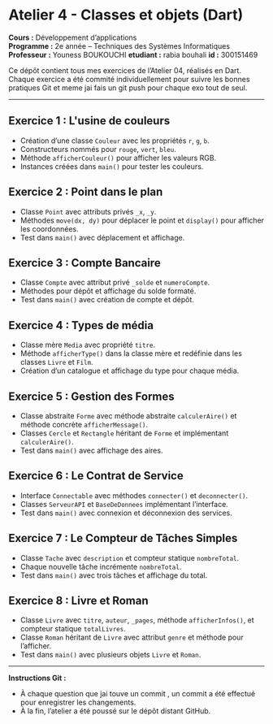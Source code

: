 # Atelier 4 - Classes et objets (Dart)

**Cours :** Développement d’applications  
**Programme :** 2e année – Techniques des Systèmes Informatiques  
**Professeur :** Youness BOUKOUCHI 
**etudiant :** rabia bouhali
**id :** 300151469

Ce dépôt contient tous mes exercices de l’Atelier 04, réalisés en Dart.  
Chaque exercice a été commité individuellement pour suivre les bonnes pratiques Git et meme jai fais un git push pour chaque exo tout de seul.  

---

## Exercice 1 : L'usine de couleurs
- Création d’une classe `Couleur` avec les propriétés `r`, `g`, `b`.  
- Constructeurs nommés pour `rouge`, `vert`, `bleu`.  
- Méthode `afficherCouleur()` pour afficher les valeurs RGB.  
- Instances créées dans `main()` pour tester les couleurs.  

## Exercice 2 : Point dans le plan
- Classe `Point` avec attributs privés `_x`, `_y`.  
- Méthodes `move(dx, dy)` pour déplacer le point et `display()` pour afficher les coordonnées.  
- Test dans `main()` avec déplacement et affichage.  

## Exercice 3 : Compte Bancaire
- Classe `Compte` avec attribut privé `_solde` et `numeroCompte`.  
- Méthodes pour dépôt et affichage du solde formaté.  
- Test dans `main()` avec création de compte et dépôt.  

## Exercice 4 : Types de média
- Classe mère `Media` avec propriété `titre`.  
- Méthode `afficherType()` dans la classe mère et redéfinie dans les classes `Livre` et `Film`.  
- Création d’un catalogue et affichage du type pour chaque média.  

## Exercice 5 : Gestion des Formes
- Classe abstraite `Forme` avec méthode abstraite `calculerAire()` et méthode concrète `afficherMessage()`.  
- Classes `Cercle` et `Rectangle` héritant de `Forme` et implémentant `calculerAire()`.  
- Test dans `main()` avec affichage des aires.  

## Exercice 6 : Le Contrat de Service
- Interface `Connectable` avec méthodes `connecter()` et `deconnecter()`.  
- Classes `ServeurAPI` et `BaseDeDonnees` implémentant l’interface.  
- Test dans `main()` avec connexion et déconnexion des services.  

## Exercice 7 : Le Compteur de Tâches Simples
- Classe `Tache` avec `description` et compteur statique `nombreTotal`.  
- Chaque nouvelle tâche incrémente `nombreTotal`.  
- Test dans `main()` avec trois tâches et affichage du total.  

## Exercice 8 : Livre et Roman
- Classe `Livre` avec `titre`, `auteur`, `_pages`, méthode `afficherInfos()`, et compteur statique `totalLivres`.  
- Classe `Roman` héritant de `Livre` avec attribut `genre` et méthode pour l’afficher.  
- Test dans `main()` avec plusieurs objets `Livre` et `Roman`.  

---

**Instructions Git :**
- À chaque question que jai touve un commit , un commit a été effectué pour enregistrer les changements.  
- À la fin, l’atelier a été poussé sur le dépôt distant GitHub.  



